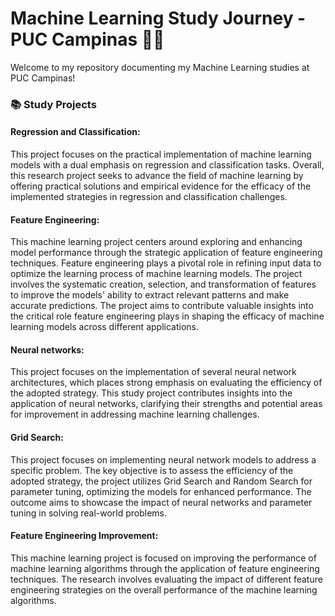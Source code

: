 # Machine Learning Study Journey - PUC Campinas 🚀✨

Welcome to my repository documenting my Machine Learning studies at PUC Campinas! 

### 📚 Study Projects

#### Regression and Classification:
This project focuses on the practical implementation of machine learning models with a dual emphasis on regression and classification tasks. Overall, this research project seeks to advance the field of machine learning by offering practical solutions and empirical evidence for the efficacy of the implemented strategies in regression and classification challenges.

#### Feature Engineering:
This machine learning project centers around exploring and enhancing model performance through the strategic application of feature engineering techniques. Feature engineering plays a pivotal role in refining input data to optimize the learning process of machine learning models. The project involves the systematic creation, selection, and transformation of features to improve the models' ability to extract relevant patterns and make accurate predictions. The project aims to contribute valuable insights into the critical role feature engineering plays in shaping the efficacy of machine learning models across different applications. 

#### Neural networks:
This project focuses on the implementation of several neural network architectures, which places strong emphasis on evaluating the efficiency of the adopted strategy. This study project contributes insights into the application of neural networks, clarifying their strengths and potential areas for improvement in addressing machine learning challenges.

#### Grid Search:
This project focuses on implementing neural network models to address a specific problem. The key objective is to assess the efficiency of the adopted strategy, the project utilizes Grid Search and Random Search for parameter tuning, optimizing the models for enhanced performance. The outcome aims to showcase the impact of neural networks and parameter tuning in solving real-world problems.

#### Feature Engineering Improvement:
This machine learning project is focused on improving the performance of machine learning algorithms through the application of feature engineering techniques.  The research involves evaluating the impact of different feature engineering strategies on the overall performance of the machine learning algorithms.
